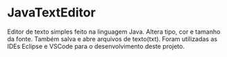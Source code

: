 # JavaTextEditor
Editor de texto simples feito na linguagem Java. Altera tipo, cor e tamanho da fonte. Também salva e abre arquivos de texto(txt). Foram utilizadas as IDEs Eclipse e VSCode para o desenvolvimento deste projeto.
